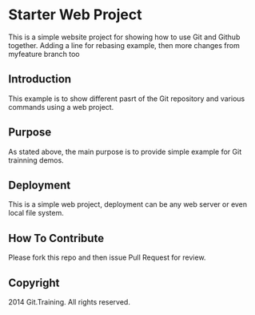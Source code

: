 # Starter Web Project
This is a simple website project for showing how to use Git and Github together. Adding a line for rebasing example, then more changes from myfeature branch too

## Introduction
This example is to show different pasrt of the Git repository and various commands using a web project.

## Purpose
As stated above, the main purpose is to provide simple example for Git trainning demos.

## Deployment

This is a simple web project, deployment can be any web server or even local file system.

## How To Contribute

Please fork this repo and then issue Pull Request for review.

## Copyright
2014 Git.Training. All rights reserved.